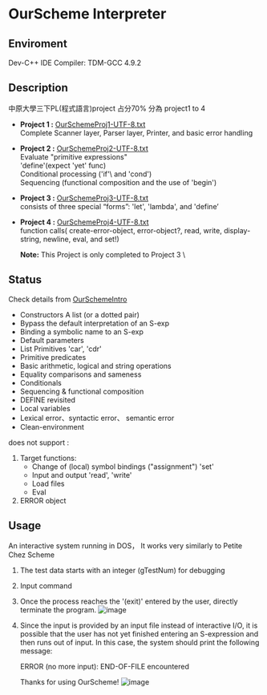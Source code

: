 # OurScheme Interpreter
## Enviroment
   Dev-C++ IDE
   Compiler: TDM-GCC 4.9.2
## Description
中原大學三下PL(程式語言)project 占分70% 分為 project1 to 4  
   - **Project 1 :** [OurSchemeProj1-UTF-8.txt](doc/OurSchemeProj1-UTF-8.txt) \
     Complete Scanner layer, Parser layer, Printer, and basic error handling
   - **Project 2 :** [OurSchemeProj2-UTF-8.txt](doc/OurSchemeProj2-UTF-8.txt)\
     Evaluate "primitive expressions" \
     'define'(expect 'yet' func) \
     Conditional processing ('if'\ and 'cond') \
     Sequencing (functional composition and the use of 'begin') 
   - **Project 3 :** [OurSchemeProj3-UTF-8.txt](doc/OurSchemeProj3-UTF-8.txt)\
     consists of three special “forms”: 'let', 'lambda', and 'define’
   - **Project 4 :** [OurSchemeProj4-UTF-8.txt](doc/OurSchemeProj4-UTF-8.txt)\
     function calls( create-error-object, error-object?,
     read, write, display-string, newline, eval, and set!)

     **Note:** This Project is only completed to Project 3 \
## Status
Check details from [OurSchemeIntro](doc/OurSchemeIntro)
   - Constructors
     A list (or a dotted pair)
   - Bypass the default interpretation of an S-exp
   - Binding a symbolic name to an S-exp
   - Default parameters
   - List Primitives
     'car', 'cdr'
   - Primitive predicates
   - Basic arithmetic, logical and string operations
   - Equality comparisons and sameness
   - Conditionals
   - Sequencing & functional composition
   - DEFINE revisited
   - Local variables
   - Lexical error、syntactic error、 semantic error
   - Clean-environment
   
   does not support :

   1. Target functions:
      - Change of (local) symbol bindings ("assignment")
        'set'
      - Input and output
        'read', 'write'
      - Load files
      - Eval
   3. ERROR object
## Usage
An interactive system running in DOS， It works very similarly to Petite Chez Scheme
   1. The test data starts with an integer (gTestNum) for debugging
   2. Input command
   3. Once the process reaches the '(exit)' entered by the user, directly terminate the program.
      ![image](https://github.com/user-attachments/assets/4dbf627e-ddbe-4b4f-b8f4-c040df3a8c1a)

   4. Since the input is provided by an input file instead of interactive I/O, it is possible that the user has not yet finished entering an S-expression and then runs out of input. In this case, the system should print the following message: 
     
       ERROR (no more input): END-OF-FILE encountered
       
       Thanks for using OurScheme!
       ![image](https://github.com/user-attachments/assets/2829a4ad-db1c-4ff9-a3f7-5a5d1355b5a6)



